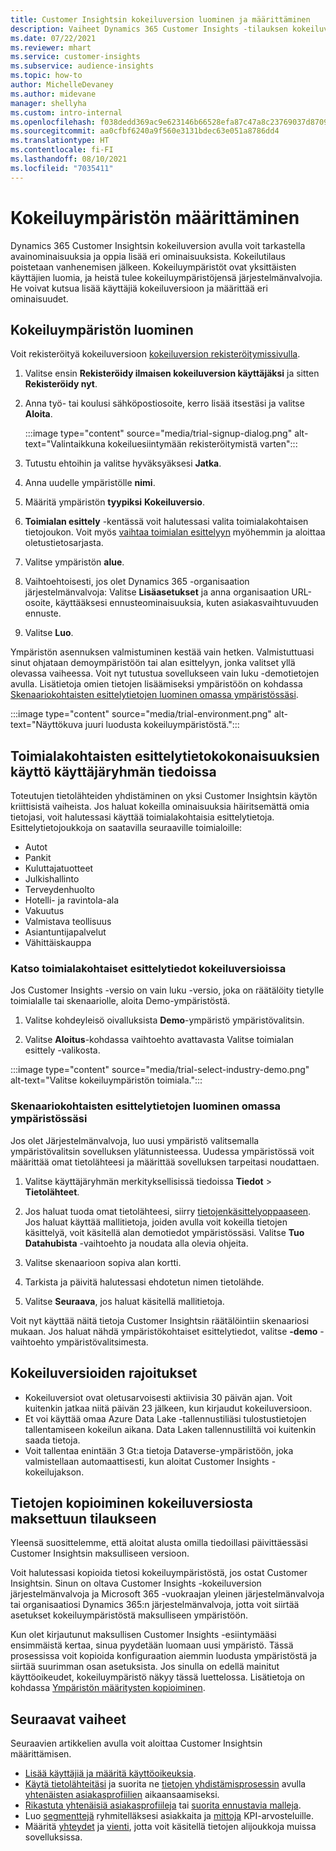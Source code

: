 ```yaml
---
title: Customer Insightsin kokeiluversion luominen ja määrittäminen
description: Vaiheet Dynamics 365 Customer Insights -tilauksen kokeiluversion saamiseen ja määrittämiseen.
ms.date: 07/22/2021
ms.reviewer: mhart
ms.service: customer-insights
ms.subservice: audience-insights
ms.topic: how-to
author: MichelleDevaney
ms.author: midevane
manager: shellyha
ms.custom: intro-internal
ms.openlocfilehash: f038dedd369ac9e623146b66528efa87c47a8c23769037d8709fa9b804a0b723
ms.sourcegitcommit: aa0cfbf6240a9f560e3131bdec63e051a8786dd4
ms.translationtype: HT
ms.contentlocale: fi-FI
ms.lasthandoff: 08/10/2021
ms.locfileid: "7035411"
---
```

# <a name="set-up-a-trial-environment"></a>Kokeiluympäristön määrittäminen 

Dynamics 365 Customer Insightsin kokeiluversion avulla voit tarkastella avainominaisuuksia ja oppia lisää eri ominaisuuksista. Kokeilutilaus poistetaan vanhenemisen jälkeen. Kokeiluympäristöt ovat yksittäisten käyttäjien luomia, ja heistä tulee kokeiluympäristöjensä järjestelmänvalvojia. He voivat kutsua lisää käyttäjiä kokeiluversioon ja määrittää eri ominaisuudet.

## <a name="create-a-trial-environment"></a>Kokeiluympäristön luominen

Voit rekisteröityä kokeiluversioon [kokeiluversion rekisteröitymissivulla](https://dynamics.microsoft.com/get-started/free-trial/?appname=customerinsights). 

1. Valitse ensin **Rekisteröidy ilmaisen kokeiluversion käyttäjäksi** ja sitten **Rekisteröidy nyt**.

1. Anna työ- tai koulusi sähköpostiosoite, kerro lisää itsestäsi ja valitse **Aloita**.

   :::image type="content" source="media/trial-signup-dialog.png" alt-text="Valintaikkuna kokeiluesiintymään rekisteröitymistä varten":::

1. Tutustu ehtoihin ja valitse hyväksyäksesi **Jatka**.

1. Anna uudelle ympäristölle **nimi**. 

1. Määritä ympäristön **tyypiksi** **Kokeiluversio**.

1. **Toimialan esittely** -kentässä voit halutessasi valita toimialakohtaisen tietojoukon. Voit myös [vaihtaa toimialan esittelyyn](#use-industry-specific-demo-data-sets-in-audience-insights) myöhemmin ja aloittaa oletustietosarjasta.

1. Valitse ympäristön **alue**.

1. Vaihtoehtoisesti, jos olet Dynamics 365 -organisaation järjestelmänvalvoja: Valitse **Lisäasetukset** ja anna organisaation URL-osoite, käyttääksesi ennusteominaisuuksia, kuten asiakasvaihtuvuuden ennuste. 

1. Valitse **Luo**. 

Ympäristön asennuksen valmistuminen kestää vain hetken. Valmistuttuasi sinut ohjataan demoympäristöön tai alan esittelyyn, jonka valitset yllä olevassa vaiheessa. Voit nyt tutustua sovellukseen vain luku -demotietojen avulla. Lisätietoja omien tietojen lisäämiseksi ympäristöön on kohdassa [Skenaariokohtaisten esittelytietojen luominen omassa ympäristössäsi](#create-scenario-specific-demo-data-in-your-own-environment).

:::image type="content" source="media/trial-environment.png" alt-text="Näyttökuva juuri luodusta kokeiluympäristöstä.":::

## <a name="use-industry-specific-demo-data-sets-in-audience-insights"></a>Toimialakohtaisten esittelytietokokonaisuuksien käyttö käyttäjäryhmän tiedoissa

Toteutujen tietolähteiden yhdistäminen on yksi Customer Insightsin käytön kriittisistä vaiheista. Jos haluat kokeilla ominaisuuksia häiritsemättä omia tietojasi, voit halutessasi käyttää toimialakohtaisia esittelytietoja. Esittelytietojoukkoja on saatavilla seuraaville toimialoille: 

-   Autot
-   Pankit
-   Kuluttajatuotteet
-   Julkishallinto
-   Terveydenhuolto
-   Hotelli- ja ravintola-ala
-   Vakuutus
-   Valmistava teollisuus
-   Asiantuntijapalvelut
-   Vähittäiskauppa

### <a name="see-industry-specific-demo-data-in-trials"></a>Katso toimialakohtaiset esittelytiedot kokeiluversioissa

Jos Customer Insights -versio on vain luku -versio, joka on räätälöity tietylle toimialalle tai skenaariolle, aloita Demo-ympäristöstä. 
 
1.  Valitse kohdeyleisö oivalluksista **Demo**-ympäristö ympäristövalitsin.

2.  Valitse **Aloitus**-kohdassa vaihtoehto avattavasta Valitse toimialan esittely -valikosta.

:::image type="content" source="media/trial-select-industry-demo.png" alt-text="Valitse kokeiluympäristön toimiala.":::

### <a name="create-scenario-specific-demo-data-in-your-own-environment"></a>Skenaariokohtaisten esittelytietojen luominen omassa ympäristössäsi

Jos olet Järjestelmänvalvoja, luo uusi ympäristö valitsemalla ympäristövalitsin sovelluksen ylätunnisteessa. Uudessa ympäristössä voit määrittää omat tietolähteesi ja määrittää sovelluksen tarpeitasi noudattaen. 

1.  Valitse käyttäjäryhmän merkityksellisissä tiedoissa **Tiedot** > **Tietolähteet**.

2.  Jos haluat tuoda omat tietolähteesi, siirry [tietojenkäsittelyoppaaseen](data-sources.md).     
   Jos haluat käyttää mallitietoja, joiden avulla voit kokeilla tietojen käsittelyä, voit käsitellä alan demotiedot ympäristössäsi. Valitse **Tuo Datahubista** -vaihtoehto ja noudata alla olevia ohjeita.

3.  Valitse skenaarioon sopiva alan kortti. 

4.  Tarkista ja päivitä halutessasi ehdotetun nimen tietolähde. 

5.  Valitse **Seuraava**, jos haluat käsitellä mallitietoja. 

Voit nyt käyttää näitä tietoja Customer Insightsin räätälöintiin skenaariosi mukaan. Jos haluat nähdä ympäristökohtaiset esittelytiedot, valitse **<Industry>-demo** -vaihtoehto ympäristövalitsimesta.

## <a name="limitations-in-trials"></a>Kokeiluversioiden rajoitukset

- Kokeiluversiot ovat oletusarvoisesti aktiivisia 30 päivän ajan. Voit kuitenkin jatkaa niitä päivän 23 jälkeen, kun kirjaudut kokeiluversioon.
- Et voi käyttää omaa Azure Data Lake -tallennustiliäsi tulostustietojen tallentamiseen kokeilun aikana. Data Laken tallennustililtä voi kuitenkin saada tietoja.
- Voit tallentaa enintään 3 Gt:a tietoja Dataverse-ympäristöön, joka valmistellaan automaattisesti, kun aloitat Customer Insights -kokeilujakson.

## <a name="copy-data-from-a-trial-to-a-paid-subscription"></a>Tietojen kopioiminen kokeiluversiosta maksettuun tilaukseen

Yleensä suosittelemme, että aloitat alusta omilla tiedoillasi päivittäessäsi Customer Insightsin maksulliseen versioon. 

Voit halutessasi kopioida tietosi kokeiluympäristöstä, jos ostat Customer Insightsin. Sinun on oltava Customer Insights -kokeiluversion järjestelmänvalvoja ja Microsoft 365 -vuokraajan yleinen järjestelmänvalvoja tai organisaatiosi Dynamics 365:n järjestelmänvalvoja, jotta voit siirtää asetukset kokeiluympäristöstä maksulliseen ympäristöön. 

Kun olet kirjautunut maksullisen Customer Insights -esiintymääsi ensimmäistä kertaa, sinua pyydetään luomaan uusi ympäristö. Tässä prosessissa voit kopioida konfiguraation aiemmin luodusta ympäristöstä ja siirtää suurimman osan asetuksista. Jos sinulla on edellä mainitut käyttöoikeudet, kokeiluympäristö näkyy tässä luettelossa. Lisätietoja on kohdassa [Ympäristön määritysten kopioiminen](manage-environments.md#copy-the-environment-configuration).

## <a name="next-steps"></a>Seuraavat vaiheet

Seuraavien artikkelien avulla voit aloittaa Customer Insightsin määrittämisen. 

- [Lisää käyttäjiä ja määritä käyttöoikeuksia](permissions.md).
- [Käytä tietolähteitäsi](data-sources.md) ja suorita ne [tietojen yhdistämisprosessin](data-unification.md) avulla [yhtenäisten asiakasprofiilien](customer-profiles.md) aikaansaamiseksi.
- [Rikastuta yhtenäisiä asiakasprofiileja](enrichment-hub.md) tai [suorita ennustavia malleja](predictions-overview.md).
- Luo [segmenttejä](segments.md) ryhmitelläksesi asiakkaita ja [mittoja](measures.md) KPI-arvosteluille.
- Määritä [yhteydet](connections.md) ja [vienti](export-destinations.md), jotta voit käsitellä tietojen alijoukkoja muissa sovelluksissa.